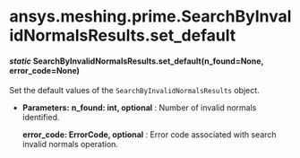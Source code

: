 # ansys.meshing.prime.SearchByInvalidNormalsResults.set_default



#### *static* SearchByInvalidNormalsResults.set_default(n_found=None, error_code=None)

Set the default values of the `SearchByInvalidNormalsResults` object.

* **Parameters:**
  **n_found: int, optional**
  : Number of invalid normals identified.

  **error_code: ErrorCode, optional**
  : Error code associated with search invalid normals operation.

<!-- !! processed by numpydoc !! -->
